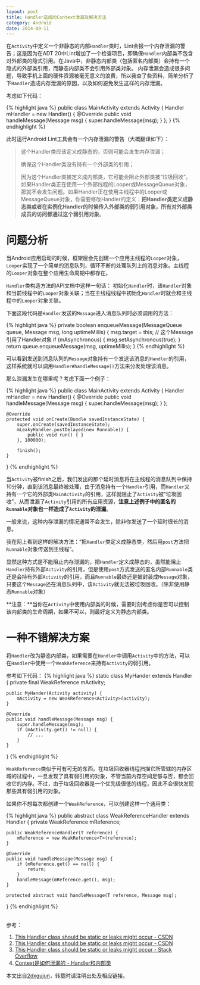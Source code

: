 ```yaml
---
layout: post
title: Handler造成的Context泄漏及解决方法
category: Android
date: 2014-09-11
---
```


在`Activity`中定义一个非静态的内部`Handler`类时，Lint会报一个内存泄漏的警告；这是因为在ADT 20中Lint增加了一个检查项目，即确保`Handler`内部类不包含对外部类的隐式引用。在Java中，非静态内部类（包括匿名内部类）会持有一个隐式的外部类引用，而静态内部类不会引用外部类对象。
内存泄漏会造成很多问题，导致手机上面的硬件资源被毫无意义的浪费，所以我查了些资料，简单分析了下`Handler`造成内存泄漏的原因，以及如何避免发生这样的内存泄漏。

考虑如下代码：

{% highlight java %}
public class MainActivity extends Activity {
    Handler mHandler = new Handler() {
    	@Override
    	public void handleMessage(Message msg) {
    		super.handleMessage(msg);
    	}
    };
}
{% endhighlight %}

<!-- more -->

此时运行Android Lint工具会有一个内存泄漏的警告（大概翻译如下）：

> 这个Handler类应该定义成静态的，否则可能会发生内存泄漏；
> 
> 确保这个Handler类没有持有一个外部类的引用；
> 
> 因为这个Handler类被定义成内部类，它可能会阻止外部类被“垃圾回收”。如果Handler类正在使用一个外部线程的Looper或MessageQueue对象，那就不会发生问题。如果Handler正在使用主线程中的Looper或MessageQueue对象，你需要修改Handler的定义：**把Handler类定义成静态类或者在实例化Handler的时候传入外部类的弱引用对象，所有对外部类成员的访问都通过这个弱引用对象**。

# 问题分析

当Android应用启动的时候，框架层会先创建一个应用主线程的`Looper`对象，`Looper`实现了一个简单的消息队列，循环不断的处理队列上的消息对象。主线程的`Looper`对象在整个应用生命周期中都存在。

`Handler`类构造方法的API文档中这样一句话：
初始化`Handler`时，该`Handler`对象和当前线程中的`Looper`对象关联；当在主线程线程中初始化`Handler`时就会和主线程中的`Looper`对象关联。

下面这段代码是`Handler`发送的`Message`进入消息队列时必须调用的方法：

{% highlight java %}
private boolean enqueueMessage(MessageQueue queue, Message msg, long uptimeMillis) {
	msg.target = this; // 这个Message引用了Handler对象
	if (mAsynchronous) {
		msg.setAsynchronous(true);
	}
	return queue.enqueueMessage(msg, uptimeMillis);
}
{% endhighlight %}

可以看到发送到消息队列的`Message`对象持有一个发送该消息的`Handler`的引用，这样系统就可以调用`Handler#handleMessage()`方法来分发处理该消息。

那么泄漏发生在哪里呢？考虑下面一个例子：

{% highlight java %}
public class MainActivity extends Activity {
    Handler mHandler = new Handler() {
    	@Override
    	public void handleMessage(Message msg) {
    		super.handleMessage(msg);
    	}
    };
        
    @Override  
    protected void onCreate(Bundle savedInstanceState) {  
        super.onCreate(savedInstanceState);  
        mLeakyHandler.postDelayed(new Runnable() {  
            public void run() { }  
        }, 100000);  

        finish();  
    }
}
{% endhighlight %}

当`Activity`被finish之后，我们发出的那个延时消息将在主线程的消息队列中保持10分钟，直到该消息最终被处理，由于消息持有一个`Handler`引用，而`Handler`又持有一个它的外部类`MainActivity`的引用，这样就阻止了`Activity`被“垃圾回收”，从而泄漏了`Activity`引用的所有应用资源，**注意上述例子中的匿名的`Runnable`对象也一样造成了`Activity`的泄漏**。

一般来说，这种内存泄漏的情况通常不会发生，除非你发送了一个延时很长的消息。

我在网上看到这样的解决方法：“把`Handler`类定义成静态类，然后用`post`方法把`Runnable`对象传送到主线程”。

显然这种方式是不能阻止内存泄漏的，把`Handler`定义成静态的，虽然能阻止`Handler`持有外部`Activity`的引用，但是使用`post`方式发送的匿名内部`Runnable`类还是会持有外部`Activity`的引用，而且`Runnable`最终还是被封装成`Message`对象，只要这个`Message`还在消息队列中，该`Activity`就无法被垃圾回收。（除非使用静态`Runnable`对象）

**注意：**当你在`Activity`中使用内部类的时候，需要时刻考虑你是否可以控制该内部类的生命周期，如果不可以，则最好定义为静态内部类。

# 一种不错解决方案

将`Handler`改为静态内部类，如果需要在`Handler`中调用`Activity`中的方法，可以在`Handler`中使用一个`WeakReference`来持有`Activity`的弱引用。

参考如下代码：
{% highlight java %}
static class MyHander extends Handler {
	private final WeakReference<Activity> mActivity;

	public MyHander(Activity activity) {
		mActivity = new WeakReference<Activity>(activity);
	}

	@Override
	public void handleMessage(Message msg) {
		super.handleMessage(msg);
		if (mActivity.get() != null) {
			// ...
		}
	}
}
{% endhighlight %}

`WeakReference`类似于可有可无的东西。在垃圾回收器线程扫描它所管辖的内存区域的过程中，一旦发现了具有弱引用的对象，不管当前内存空间足够与否，都会回收它的内存。不过，由于垃圾回收器是一个优先级很低的线程，因此不会很快发现那些具有弱引用的对象。

如果你不想每次都创建一个`WeakReference`，可以创建这样一个通用类：

{% highlight java %}
public abstract class WeakReferenceHandler<T> extends Handler {
	private WeakReference<T> mReference;

	public WeakReferenceHandler(T reference) {
		mReference = new WeakReference<T>(reference);
	}

	@Override
	public void handleMessage(Message msg) {
		if (mReference.get() == null) {
			return;
		}
		handleMessage(mReference.get(), msg);
	}

	protected abstract void handleMessage(T reference, Message msg);
}
{% endhighlight %}

<br/>
参考：

1. [This Handler class should be static or leaks might occur - CSDN](http://blog.csdn.net/fengyee_zju/article/details/9331329)
2. [This Handler class should be static or leaks might occur - CSDN](http://blog.csdn.net/wuleihenbang/article/details/17126371)
3. [This Handler class should be static or leaks might occur - Stack Overflow](http://stackoverflow.com/questions/11407943/this-handler-class-should-be-static-or-leaks-might-occur-incominghandler)
4. [Context是如何泄漏的 - Handler和内部类](http://hchaojie.iteye.com/blog/1774772)

本文出自[2dxgujun](/)，转载时请注明出处及相应链接。